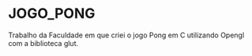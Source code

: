 # JOGO_PONG
Trabalho da Faculdade em que criei o jogo Pong em C utilizando Opengl com a biblioteca glut.
